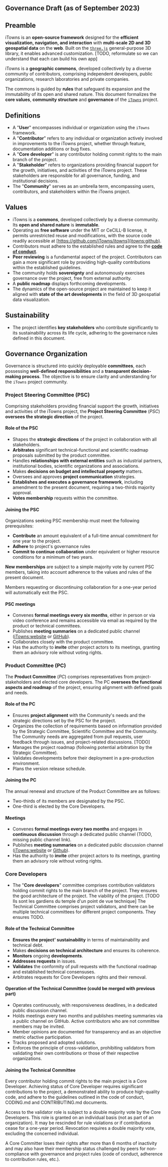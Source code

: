 Governance Draft (as of September 2023)
----

## Preamble
iTowns is an **open-source framework** designed for the **efficient visualization, navigation, and interaction** with **multi-scale 2D and 3D geospatial data** on the **web**.
Built on the [`three.js`](three) general-purpose 3D library, it enables advanced customization. [TODO, reformulate so we can understand that each can build his own app]

iTowns is a **geographic commons**, developed collectively by a diverse community of contributors, comprising independent developers, public organizations, research laboratories and private companies.

The commons is guided by **rules** that safeguard its expansion and the immutability of its open and shared nature.
This document formalizes the **core values**, **community structure** and **governance** of the [`iTowns`](itowns) project.


## Definitions
- A "**User**" encompasses individual or organization using the `iTowns` framework.
- A "**Contributor**" refers to any individual or organization actively involved in improvements to the iTowns project, whether through feature, documentation additions or bug fixes.
- A "**Core developer**" is any contributor holding commit rights to the main branch of the project.
- A "**Stakeholder**" refers to organizations providing financial support for the growth, initiatives, and activities of the iTowns project.
  These stakeholders are responsible for all governance, funding, and institutional decisions.
- The "**Community**" serves as an umbrella term, encompassing users, contributors, and stakeholders within the iTowns project.


## Values
- iTowns is a **commons**, developed collectively by a diverse community.
  Its **open and shared nature** is **immutable**.
- Operating as **free software** under the MIT or CeCILL-B license, it permits unrestricted reuse and modifications, with the source code readily accessible at [https://github.com/iTowns/itowns](itowns:github).
- Contributors must adhere to the established rules and agree to the [**code of conduct**](coc).
- **Peer reviewing** is a fundamental aspect of the project.
  Contributors can gain a more significant role by providing high-quality
  contributions within the established guidelines.
- The community holds **sovereignty** and autonomously exercises governance over the project, free from external authority.
- A **public roadmap** displays forthcoming developments.
- The dynamics of the open-source project are maintained to keep it aligned with **state of the art developments** in the field of 3D geospatial data visualization.


## Sustainability
- The project identifies **key stakeholders** who contribute significantly to its sustainability across its life cycle, adhering to the governance rules defined in this document.


## Governance Organization
Governance is structured into quickly deployable **committees**, each possessing **well-defined responsibilities** and a **transparent decision-making process**.
The objective is to ensure clarity and understanding for the `iTowns` project community.

### Project Steering Committee (PSC)
Comprising stakeholders providing financial support the growth, initiatives and activities of the iTowns project, the **Project Steering Committee** (*PSC*) **oversees the strategic direction** of the project.

#### Role of the PSC
- Shapes the **strategic directions** of the project in collaboration with all stakeholders.
- **Arbitrates** significant technical-functional and scientific roadmap proposals submitted by the product committee.
- Handles **relationships with external entities** such as industrial partners, institutional bodies, scientific organizations and associations.
- Makes **decisions on budget and intellectual property** matters.
- Oversees and approves **project communication** strategies.
- **Establishes and executes a governance framework**, including amendment to the present document, requiring a two-thirds majority approval.
- **Votes membership** requests within the committee.

#### Joining the PSC
Organizations seeking PSC membership must meet the following prerequisites:

- **Contribute** an amount equivalent of a full-time annual commitment for one year to the project.
- **Adhere** to project's governance rules
- **Commit to continue collaboration** under equivalent or higher resource
conditions for a minimum of two years.

**New memberships** are subject to a simple majority vote by current PSC members, taking into account adherence to the values and rules of the present document.

Members requesting or discontinuing collaboration for a one-year period will automatically exit the PSC.

#### PSC meetings
- Convenes **formal meetings every six months**, either in person or via video conference and remains accessible via email as required by the product or technical committees.
- Publishes **meeting summaries** on a dedicated public channel ([iTowns:website](itowns) or [GitHub](itowns:github)).
- Collaborates closely with the product committee.
- Has the authority to **invite** other project actors to its meetings, granting them an advisory role without voting rights.


### Product Committee (PC)
The **Product Committee** (*PC*) comprises representatives from project-stakeholders and elected core developers.
The PC **oversees the functional aspects and roadmap** of the project, ensuring alignment with defined goals and needs.

#### Role of the PC
- Ensures **project alignment** with the Community's needs and the strategic directions set by the PSC for the project.
- Organizes the collection of requirements based on information provided by the Strategic Committee, Scientific Committee and the Community.
  The Community needs are aggregated from pull requests, user feedback through issues, and project-related discussions. [TODO]
- Manages the project roadmap (following potential arbitration by the Strategic Committee).
- Validates developments before their deployment in a pre-production environment.
- Plans the version release schedule.

#### Joining the PC
The annual renewal and structure of the Product Committee are as follows:
- Two-thirds of its members are designated by the PSC.
- One-third is elected by the Core Developers.

#### Meetings
- Convenes **formal meetings every two months** and engages in **continuous discussion** through a dedicated public channel (TODO, missing public channel link).
- Publishes **meeting summaries** on a dedicated public discussion channel ([iTowns:website](itowns) or [Github](itowns:github)).
- Has the authority to **invite** other project actors to its meetings, granting them an advisory role without voting rights.


### Core Developers
- The "**Core developers**" committee comprises contribution validators holding commit rights to the main branch of the project.
  They ensures the good architecture of the project. The viability of the project.
[TODO Ils sont les gardiens du temple d'un point de vue technique]
The Technical Committee comprises project validators, and there can be multiple technical committees for different project components.
They ensures TODO.

#### Role of the Technical Committee
- **Ensures the project' sustainability** in terms of maintainability and technical debt.
- Makes **decisions on technical architecture** and ensures its coherence.
- **Monitors** ongoing **developments**.
- **Addresses requests** in issues.
- **Validates** the conformity of pull requests with the functional roadmap and
  established technical consensuses.
- Arbitrates requests for Core Developers rights and their removal.

#### Operation of the Technical Committee (could be merged with previous part)
- Operates continuously, with responsiveness deadlines, in a dedicated public discussion channel.
- Holds meetings every two months and publishes meeting summaries via a public channel on GitHub. Active contributors who are not committee members may be invited.
- Member opinions are documented for transparency and as an objective metric ofactive participation.
- Tracks proposed and adopted solutions.
- Enforces the principle of cross-validation, prohibiting validators from validating their own contributions or those of their respective organizations.

#### Joining the Technical Committee
Every contributor holding commit rights to the main project is a Core Developer.
Achieving status of Core Developer requires significant contributions to the project, a demonstrated ability to produce high-quality code, and adhere to the guidelines outlined in the code of conduct, CODING.md and CONTRIBUTING.md documents.

Access to the validator role is subject to a double majority vote by the Core Developers.
This role is granted on an individual basis (not as part of an organization).
It may be rescinded for rule violations or if contributions cease for a one-year period.
Revocation requires a double majority vote, excluding the concerned individual.

A Core Committer loses their rights after more than 6 months of inactivity and may also have their membership status challenged by peers for non-compliance with governance and project rules (code of conduct, adherence to contribution rules, etc.).


[coc]: https://www.contributor-covenant.org/fr/version/2/0/code_of_conduct/
[itowns]: http://www.itowns-project.org/
[itowns:github]: https://github.com/iTowns/itowns
[three]: https://threejs.org/

